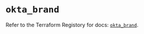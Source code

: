 # `okta_brand`

Refer to the Terraform Registory for docs: [`okta_brand`](https://registry.terraform.io/providers/okta/okta/3.46.0/docs/resources/brand).
